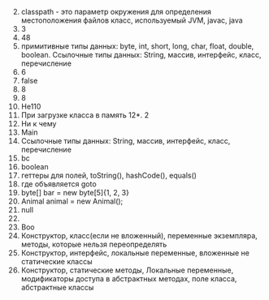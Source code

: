 2. classpath - это параметр окружения для определения местоположения файлов класс, используемый JVM, javac, java
3. 3
4. 48
5. примитивные типы данных: byte, int, short, long, char, float, double, boolean. Ссылочные типы данных: String, массив, интерфейс, класс, перечисление
6. 6
7. false
8. 8
9. 8
10. He110
11. При загрузке класса в память
12\*. 2
13. Ни к чему
14. Main
15. Ссылочные типы данных: String, массив, интерфейс, класс, перечисление
16. bc
17. boolean
18. геттеры для полей, toString(), hashCode(), equals()
19. где объявляется goto
20. byte[] bar = new byte[5]{1, 2, 3}
21. Animal animal = new Animal();
22. null
23.
24. Boo
25. Конструктор, класс(если не вложенный), переменные экземпляра, методы, которые нельзя переопределять
26. Конструктор, интерфейс, локальные переменные, вложенные не статические классы
27.  Конструктор, статические методы, Локальные переменные, модификаторы доступа в абстрактных методах, поле класса, абстрактные классы          